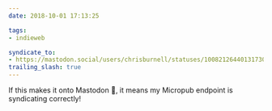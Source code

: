 ```yaml
---
date: 2018-10-01 17:13:25

tags:
- indieweb

syndicate_to:
- https://mastodon.social/users/chrisburnell/statuses/100821264401317304
trailing_slash: true
---
```


If this makes it onto Mastodon 👋, it means my Micropub endpoint is syndicating correctly!

